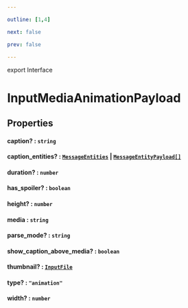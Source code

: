 ```yaml
---

outline: [1,4]

next: false

prev: false

---
```


export Interface
# InputMediaAnimationPayload

## Properties

#### caption? : `string`

#### caption_entities? : [`MessageEntities`](../classes/MessageEntities.md) \| [`MessageEntityPayload[]`](./MessageEntityPayload.md)

#### duration? : `number`

#### has_spoiler? : `boolean`

#### height? : `number`

#### media : `string`

#### parse_mode? : `string`

#### show_caption_above_media? : `boolean`

#### thumbnail? : [`InputFile`](../type-aliases/InputFile.md)

#### type? : `"animation"`

#### width? : `number`
